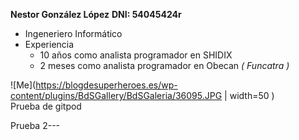 
__Nestor González López__
__DNI: 54045424r__

* Ingeneriero Informático
* Experiencia
  * 10 años como analista programador en SHIDIX
  * 2 meses como analista programador en Obecan _( Funcatra )_

![Me](https://blogdesuperheroes.es/wp-content/plugins/BdSGallery/BdSGaleria/36095.JPG | width=50 )  
Prueba de gitpod

Prueba 2---
